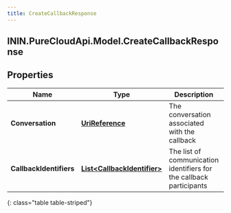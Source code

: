 ```yaml
---
title: CreateCallbackResponse
---
```

## ININ.PureCloudApi.Model.CreateCallbackResponse

## Properties

|Name | Type | Description | Notes|
|------------ | ------------- | ------------- | -------------|
| **Conversation** | [**UriReference**](UriReference.html) | The conversation associated with the callback | |
| **CallbackIdentifiers** | [**List&lt;CallbackIdentifier&gt;**](CallbackIdentifier.html) | The list of communication identifiers for the callback participants | |
{: class="table table-striped"}


